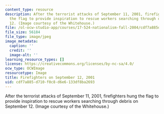 ```yaml
---
content_type: resource
description: After the terrorist attacks of September 11, 2001, firefighters hung
  the flag to provide inspiration to rescue workers searching through debris on September
  12. (Image courtesy of the Whitehouse.)
file: /ol-ocw-studio-app/courses/17-524-nationalism-fall-2004/cdf7a885d710f0c8d6e6133df8ba2693_chp_flag.jpg
file_size: 56184
file_type: image/jpeg
image_metadata:
  caption: ''
  credit: ''
  image-alt: ''
learning_resource_types: []
license: https://creativecommons.org/licenses/by-nc-sa/4.0/
ocw_type: OCWImage
resourcetype: Image
title: Firefighters on September 12, 2001
uid: cdf7a885-d710-f0c8-d6e6-133df8ba2693
---
```

After the terrorist attacks of September 11, 2001, firefighters hung the flag to provide inspiration to rescue workers searching through debris on September 12. (Image courtesy of the Whitehouse.)
